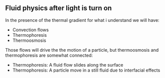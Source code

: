 ## Fluid physics after light is turn on

In the presence of the thermal gradient for what i understand we will have: 

- Convection flows
- Thermophoresis
- Thermoosmosis

Those flows will drive the the motion of a particle, but thermoosmosis and thermophoresis are somewhat connected:

- Thermophoresis: A fluid flow slides along the surface
- Thermophoresis: A particle move in a still fluid due to interfacial effects
